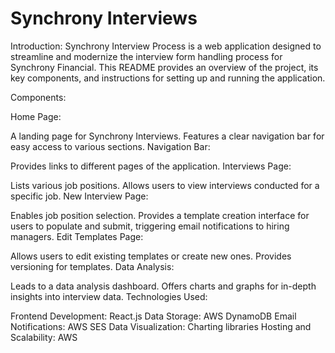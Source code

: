 # Synchrony Interviews

Introduction:
Synchrony Interview Process is a web application designed to streamline and modernize the interview form handling process for Synchrony Financial. This README provides an overview of the project, its key components, and instructions for setting up and running the application.

Components:

Home Page:

A landing page for Synchrony Interviews.
Features a clear navigation bar for easy access to various sections.
Navigation Bar:

Provides links to different pages of the application.
Interviews Page:

Lists various job positions.
Allows users to view interviews conducted for a specific job.
New Interview Page:

Enables job position selection.
Provides a template creation interface for users to populate and submit, triggering email notifications to hiring managers.
Edit Templates Page:

Allows users to edit existing templates or create new ones.
Provides versioning for templates.
Data Analysis:

Leads to a data analysis dashboard.
Offers charts and graphs for in-depth insights into interview data.
Technologies Used:

Frontend Development: React.js
Data Storage: AWS DynamoDB
Email Notifications: AWS SES
Data Visualization: Charting libraries
Hosting and Scalability: AWS
